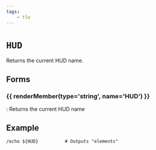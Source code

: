 ```yaml
---
tags:
    - tlo
---
```

# `HUD`

<!--tlo-desc-start-->
Returns the current HUD name.
<!--tlo-desc-end-->
## Forms
<!--tlo-forms-start-->
### {{ renderMember(type='string', name='HUD') }}

:   Returns the current HUD name
<!--tlo-forms-end-->

## Example

```text
/echo ${HUD}          # Outputs "elements"
```
<!--tlo-linkrefs-start-->
[string]: ../../../reference/data-types/datatype-string.md
<!--tlo-linkrefs-end-->
